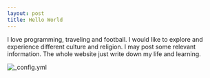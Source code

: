 ```yaml
---
layout: post
title: Hello World
---
```


I love programming, traveling and football. I would like to explore and experience different culture and religion. I may post some relevant information. The whole website just write down my life and learning.

![_config.yml](/images/config.png "_config.yml")

